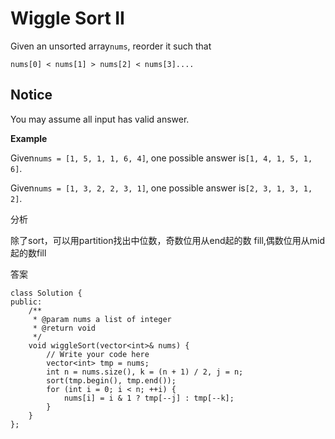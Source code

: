 # Wiggle Sort II

Given an unsorted array`nums`, reorder it such that

```text
nums[0] < nums[1] > nums[2] < nums[3]....
```

## Notice

You may assume all input has valid answer.

**Example**

Given`nums = [1, 5, 1, 1, 6, 4]`, one possible answer is`[1, 4, 1, 5, 1, 6]`.

Given`nums = [1, 3, 2, 2, 3, 1]`, one possible answer is`[2, 3, 1, 3, 1, 2]`.

分析

除了sort，可以用partition找出中位数，奇数位用从end起的数 fill,偶数位用从mid起的数fill

答案

```text
class Solution {
public:
    /**
     * @param nums a list of integer
     * @return void
     */  
    void wiggleSort(vector<int>& nums) {
        // Write your code here
        vector<int> tmp = nums;
        int n = nums.size(), k = (n + 1) / 2, j = n; 
        sort(tmp.begin(), tmp.end());
        for (int i = 0; i < n; ++i) {
            nums[i] = i & 1 ? tmp[--j] : tmp[--k];
        }
    }
};
```

